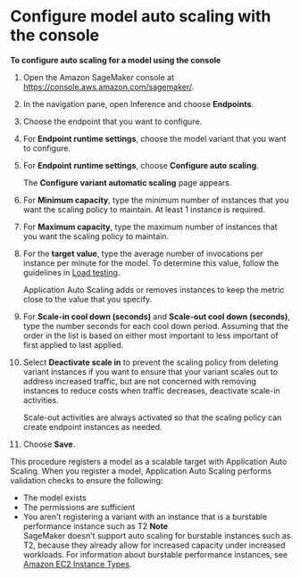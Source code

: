 # Configure model auto scaling with the console<a name="endpoint-auto-scaling-add-console"></a>

**To configure auto scaling for a model using the console**

1. Open the Amazon SageMaker console at [https://console\.aws\.amazon\.com/sagemaker/](https://console.aws.amazon.com/sagemaker/)\.

1. In the navigation pane, open Inference and choose **Endpoints**\. 

1. Choose the endpoint that you want to configure\.

1. For **Endpoint runtime settings**, choose the model variant that you want to configure\.

1. For **Endpoint runtime settings**, choose **Configure auto scaling**\.

   The **Configure variant automatic scaling** page appears\.

1. For **Minimum capacity**, type the minimum number of instances that you want the scaling policy to maintain\. At least 1 instance is required\.

1. For **Maximum capacity**, type the maximum number of instances that you want the scaling policy to maintain\.

1. For the **target value**, type the average number of invocations per instance per minute for the model\. To determine this value, follow the guidelines in [Load testing](endpoint-scaling-loadtest.md)\.

   Application Auto Scaling adds or removes instances to keep the metric close to the value that you specify\.

1. For **Scale\-in cool down \(seconds\)** and **Scale\-out cool down \(seconds\)**, type the number seconds for each cool down period\. Assuming that the order in the list is based on either most important to less important of first applied to last applied\.

1. Select **Deactivate scale in** to prevent the scaling policy from deleting variant instances if you want to ensure that your variant scales out to address increased traffic, but are not concerned with removing instances to reduce costs when traffic decreases, deactivate scale\-in activities\.

   Scale\-out activities are always activated so that the scaling policy can create endpoint instances as needed\.

1. Choose **Save**\.

This procedure registers a model as a scalable target with Application Auto Scaling\. When you register a model, Application Auto Scaling performs validation checks to ensure the following:
+ The model exists
+ The permissions are sufficient
+ You aren't registering a variant with an instance that is a burstable performance instance such as T2
**Note**  
SageMaker doesn't support auto scaling for burstable instances such as T2, because they already allow for increased capacity under increased workloads\. For information about burstable performance instances, see [Amazon EC2 Instance Types](https://aws.amazon.com/ec2/instance-types/)\.